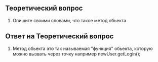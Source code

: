 ## Теоретический вопрос

1. Опишите своими словами, что такое метод обьекта

## Ответ на Теоретический вопрос

1. Метод обьекта это так называемая "функция" обьекта, которую можно вызвать через точку например newUser.getLogin();
